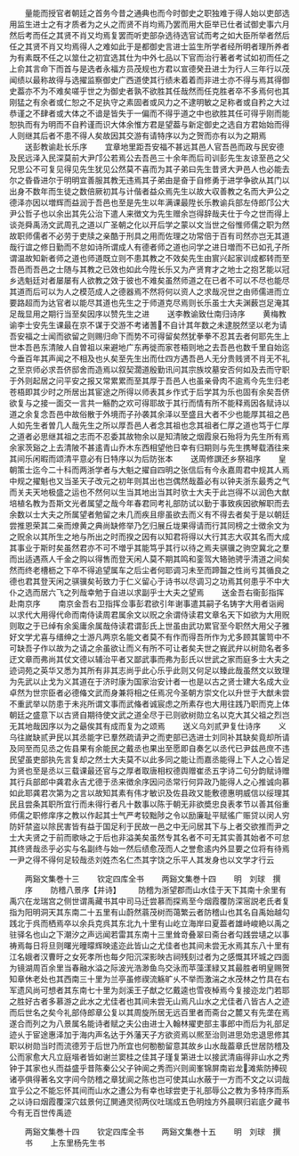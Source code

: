 <!-- { "loadSidebar": true } -->
　　量能而授官者朝廷之首务今昔之通典也而今时御史之职独难于得人始以吏部选用监生进士之有才质者为之乆之而贤不肖均焉乃罢而用大臣举已仕者试御史事六月然后考而任之其贤不肖又均焉复罢而听吏部杂选待选官试而考之如大臣所举者然后任之其贤不肖又均焉得人之难如此于是都御史言进士监生所学者经所明者理所养者为有素既不任之以筮仕之初宜选其仕为中外七品以下官而治行著者考试如初而任之上俞其言命下而首与是选者永福方员茂规也方君以宣德癸丑进士为行人三年行以茂闻绩以最称故得与选擢监察御史广西道使其行绩未着着而非进士亦不得与焉其得御史葢亦不为不难矣嗟乎世之为御史者孰不欲胜其任哉然而任克胜者卒不多焉何也其刚猛之有余者或仁恕之不足执守之素固者或风力之不逮明敏之足称者或自矜之大过恭谨之不肆者或大体之不谙是皆失于一偏而不得乎道之中也欲胜其任可得乎刚而能恕执而有为明而不自矜谨而识大体余惟方君是望葢与新定御史之选自方君始始而得人则继其后者不患不得人矣故因其交游有请特序以为之贺而亦有以为之期焉
　　送彭教谕赴长乐序
　　宜章地里距吾安福不甚远其邑人官吾邑而政与民安德及民远泽入民深莫前大尹邝公若焉公去吾邑三十余年而后司训彭先生友谅至邑之父兄思公不可复见得见先生犹见公然莫不喜而为其子弟曰先生昔贤大尹邑人也必能去尔之昏昏进尔于明明宜善服其教无违焉其子弟由是奋于自修勇于进学争欲从其门以出身不数年而生徒之数倍厥初其与计偕者益众焉先生以故大収善教之名而大尹公之德泽亦因以増辉而益润于吾邑也至是先生以年满课最陞长乐教谕兵部左侍郎邝公大尹公哲子也以余出其先公治下遣人来徴文为先生赠余岂得辞哉夫仕于今之世而得上谈尧舜禹汤文武周孔之道以广圣朝之化以开后学之蒙以文当世之俗惟师儒之职为然故职师儒者不必劳于吏牍之亲酷于刑具之用而佐理之功常倍于百有司然亦岂无其道哉行谊之修日勤而不怠如诗所谓成人有德者师之道也问学之进日増而不已如孔子所谓温故知新者师之道也师道既立则不患其教之不效矣先生由賔兴起家训成都转而至吾邑而吾邑之士随与其教之已效也如此今陞长乐又为产贤育才之地士之抱艺能以冠乡选魁廷对者屡屡有人欲教之效于彼也不难矣虽然师道之在已者不可以不尽也能尽其道而后可以为人之模范成人之德器焉不然将何以资人之求哉况世之由师儒进而立要路超而为达官者以能尽其道也先生之于师道克尽焉则长乐虽士大夫渊薮岂足淹其足哉显用之期行当至矣因序以赞先生之进
　　送李教谕致仕南归诗序
　　黄梅教谕李士安先生课最在京不谋于交游不考诸蓍不自计其年数之未逮脱然坚以老为请吾安福之士闻而欲留之则赐归命下而势不可得留矣然犹拳拳不忍其去者何耶先生上世本吾邑东清陂人自曽祖以来避地广东再徙而家苍梧则地之去吾邑也数千里自始迄今垂百年其声闻之不相及也乆矣至先生出而仕四方遇吾邑人无分贵贱贤不肖无不礼之至京师必求吾侪邸舍而造焉以叙契濶道殷勤讯问其宗族坟墓安否何如及去而守职于外则起居之问平安之报又常累累而至其厚于吾邑人也虽亲骨肉不逾焉今先生归老苍梧即其少时之所居出其宦途之所得以师表其乡作式于后学其为乐也固有余矣吾侪欲复与之接一面交一言共一觞酌之欢可得耶故于其行而情有所不能释焉因各赋诗以道之余复念吾邑中故俗散于外境而子孙袭其余泽以至盛且大者不少也能厚其祖之邑人如先生者曽几人哉先生之所以厚吾邑人者念其祖也念其祖者仁厚之道也笃于仁厚之道者必思继其祖之志而不忍委其故物余以是知清陂之烟霞泉石殆将为先生所有焉余家茨谿之上去清陂不甚逺青山乔木东西相望他日幸有归期则与先生携琴载酒往来其间乐闲暇而颂清平意必有日特序以为后防张本
　　送周修譔还乡祭祖序
　　皇朝策士迄今二十科而两浙学者与大魁之擢自四明之张信后有今永嘉周君中规其人焉中规之擢魁也又当圣天子改元之初年则其出也岂偶然哉葢必有以钟夫浙东最秀之气而关夫天地极盛之运也不然何以生当其地出当其时欤士大夫于此岂得不以润色大猷培植名教为吾斯文光者属望之哉今年春君同考礼部防试以勤于事致疾因欲解职而去余数以士大夫之所属望者勉留之未几而疾且瘳虽欲去而义有不得去者矣于是以朝廷尝推恩荣其二亲而燎黄之典尚缺修举乃乞归展丘垅果得请而行其同榜之士徴余文为之贶余以其所生之地与所出之时而揆之因有以知君将得以大行其志大収其名而大成其事业于斯时矣虽然君亦不可不増乎其能笃乎其行以待之焉夫骐骥之驹空冀北之羣而出适遇燕人千金之购以得售而登天闲人莫不期其鸣和銮驾大辂驰骋乎清道之间矣然而终老槽枥之下卒不得追望属车之后尘者何耶调习未至而蹄齧之性尚亏其循良之德也君其登天闲之骐骥矣茍致力于仁义留心于诗书以尽调习之功焉其何患乎不中大仆之选而居六飞之列哉幸勉于自进以求副乎士大夫之望焉
　　送金吾右衞彭指挥赴南京序
　　南京金吾右卫指挥佥事彭君欲引年谢事遣其嗣子名铸字大用者诣阙以求代大用得代命而南侍读周君属余文以贶之余谓侍读君文章名天下如欲为大用贶则取之于已绰有余奚庸余属哉侍读君谓彭氏上世虽由武功累官至今职然大用父子雅好文学尤喜与缙绅之士游凡两京名能文者莫不有作而得吾所作为尤多顾其箧笥中不可缺吾子作以故为之请之余虽欲让而义有所不可让者矣夫世之峩武弁以树勋名者多迂文章而弗尚其仗文德以辅治平者又鄙武事而弗为彭氏以世武之家而庭多士大夫之迹词苑之英华又悉为其所有非其志尚乎此心乐乎此则又何足以臻此哉虽然文以致理为先武以止戈为义其道在于济时康为国家治安计者一也是以古之贤士建大名成大业卓然为世宗臣者必德偹文武而身兼将相之任焉况今圣朝方崇文化以升世于大猷未尝不重武举以防患于未兆所谓文事而武偹者诚宸虑之所素存也大用往践乃职而克上体朝廷之盛意下以古贤自期待使文武之道全尽于已则欲树勋立名以克大其父祖之烈岂无其地哉因序以为之朂俟其有成而复为之颂焉
　　送义乌刘贰尹复仕诗序
　　义乌往嵗缺贰尹民以其丞能字已羣然疏请尹之而吏部已选进士刘同补其缺矣竟却所请及同至而见丞之佐县果有余能民之戴丞也果出至愿即自奏乞以丞代已尹兹邑庶不违民望虽吏部执先言复却之然士大夫莫不以此多同之能让而嘉丞能得上下人之心皆足为贤也至是丞以三载课最还官与之厚者取唐相权德舆赠崔丞五字诗二句分韵赋诗赠其行兵部郎中龚君永吉尤德于丞来徴余序因问丞常行何异政乃能得人之心推诚向慕如此耶龚君次第为之言以故知其素有伟才敏识及佐县政又能敷德惠明威信以绥理其民且尝条其职所宜行而未得行者凡十数事以陈于朝无非欲奬忠良表孝节以善其俗重师儒之职修庠序之教以作起其士气严考较黜陟之令以励廉耻平赋徭广赈贷以闵人穷防奸禁盗以除民害皆有益于国足利于民故一邑之中无问居其下与上者交欲推而尹之士大夫贤之于前而歌咏之于后也非溢美矣虽然专其名者不可无其实善其始者不可怠其终贤哉丞乎必实与名副终与始一然后绩愈茂而人之誉愈逺内外显要之位将有待焉一尹之得不得何足较哉丞刘姓杰名仁杰其字饶之乐平人其发身也以文学才行云







　　两谿文集巻十三
　　钦定四库全书
　　两谿文集巻十四
　　明　刘球　撰
　　序
　　防稽八景序【并诗】
　　防稽为浙望郡而山水佳于天下其南十余里有禹穴在龙瑞宫之侧世谓禹藏书其中司马迁尝慕而探焉至今烟霞覆防深宻説老氏者复指为阳明洞天其东南二十五里有山蔚然蓊茂树而蔼繁云者防稽山也其名自禹始越勾践北于呉而栖焉卒以余兵克呉其东北九十里有山屹立海岸曰夏葢者雄峙峻絶以禹之驻驿名也山之下潮汐之声远闻若雷其东南十三里耸竒叠翠曰斋台者勾践尝壝之以事祷焉每日将旦则曙光曈曚辉映逺迩此皆山之尤佳者也其间未尝无水焉其东八十里有江名娥者汉曹旴之女死孝所也每夕阳沉深影映古祠残刻过者为之感慨其环城之四面为镜湖周百余里当春融水溢之际波光浩渺鱼鸟交泳而苹藻漾緑又其最胜者明皇赐贺知章休老处也其西南三十里为兰亭虽修禊流觞旷乆不举而激湍之水茂林之竹具在右军遗风尚可想者其东南七十里为剡溪王子猷之忆戴逵也雪夜棹焉今复接迩龙门若耶之胜好古者多慕游之此水之尤佳者也其间未尝无山焉凡山水之尤佳者八皆古人之迹而后世名之矣今礼部侍郎章公复以其周旋所居无远百里者而斋台之麓又有先垄在焉遂合而列之为八景属名能诗者赋之夫公由进士入翰林擢吏部主事郎中而后为礼部足迹乆于宦途惠泽加于海内声名达于外藩天子方欲资焉以熈至治则进思効忠退思修其职以树勋当时而流德芳于后世乃所宜也何勌勌留意其故乡山水哉葢章氏世居防稽及公而家愈大凡立庭堦者皆如谢兰窦桂之佳其子瑾复第进士以接武清庙得非山水之秀钟于其家也乆而益盛乎昔陈秦公父子钟阆之秀而兴则阆峯锦屏南岩龙滩紫防捧砚诸亭俱得著名文字间今防稽之章犹阆之陈也岂可使其山水蔽于一方而不文之以词哉宜乎公之不能忘怀其间而山水之遭公为有幸也球尝吏于礼部辱公之教为多特序而系之以诗曰烟霞覆深穴兹景何辽閴通灵彻两仪吐瑞成五色明烛方外晨暝归岩底夕藏书今有无百世传禹迹








　　两谿文集巻十四
　　钦定四库全书
　　两谿文集巻十五
　　明　刘球　撰
　　书
　　上东里杨先生书
